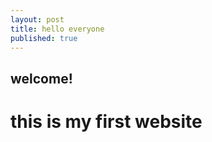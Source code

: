 ```yaml
---
layout: post
title: hello everyone
published: true
---
```


## welcome!

# this is my first website
